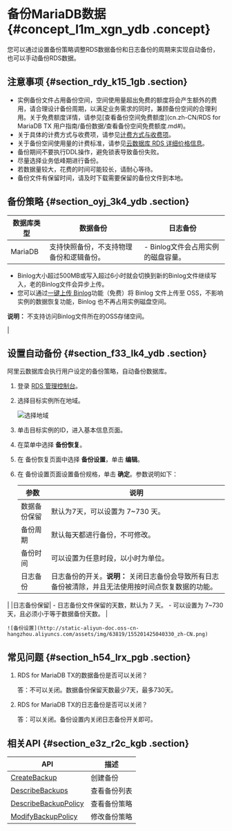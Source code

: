 # 备份MariaDB数据 {#concept_l1m_xgn_ydb .concept}

您可以通过设置备份策略调整RDS数据备份和日志备份的周期来实现自动备份，也可以手动备份RDS数据。

## 注意事项 {#section_rdy_k15_1gb .section}

-   实例备份文件占用备份空间，空间使用量超出免费的额度将会产生额外的费用，请合理设计备份周期，以满足业务需求的同时，兼顾备份空间的合理利用。关于免费额度详情，请参见[查看备份空间免费额度](cn.zh-CN/RDS for MariaDB TX 用户指南/备份数据/查看备份空间免费额度.md#)。
-   关于具体的计费方式与收费项，请参见[计费方式与收费项](../cn.zh-CN/云数据库RDS价格/计费方式与收费项.md#)。
-   关于备份空间使用量的计费标准，请参见[云数据库 RDS 详细价格信息](https://www.aliyun.com/price/product#/rds/detail)。
-   备份期间不要执行DDL操作，避免锁表导致备份失败。
-   尽量选择业务低峰期进行备份。
-   若数据量较大，花费的时间可能较长，请耐心等待。
-   备份文件有保留时间，请及时下载需要保留的备份文件到本地。

## 备份策略 {#section_oyj_3k4_ydb .section}

|数据库类型|数据备份|日志备份|
|-----|----|----|
|MariaDB|支持快照备份，不支持物理备份和逻辑备份。| -   Binlog文件会占用实例的磁盘容量。
-   Binlog大小超过500MB或写入超过6小时就会切换到新的Binlog文件继续写入，老的Binlog文件会异步上传。
-   您可以通过[一键上传 Binlog](https://help.aliyun.com/document_detail/60546.html?spm=a2c4g.11186623.2.6.JGyUIA)功能（免费）将 Binlog 文件上传至 OSS，不影响实例的数据恢复功能，Binlog 也不再占用实例磁盘空间。

 **说明：** 不支持访问Binlog文件所在的OSS存储空间。

 |

## 设置自动备份 {#section_f33_lk4_ydb .section}

阿里云数据库会执行用户设定的备份策略，自动备份数据库。

1.  登录 [RDS 管理控制台](https://rds.console.aliyun.com)。
2.  选择目标实例所在地域。

    ![选择地域](http://static-aliyun-doc.oss-cn-hangzhou.aliyuncs.com/assets/img/7814/155201425036543_zh-CN.png)

3.  单击目标实例的ID，进入基本信息页面。
4.  在菜单中选择 **备份恢复**。
5.  在 备份恢复页面中选择 **备份设置**，单击 **编辑**。
6.  在 备份设置页面设置备份规格，单击 **确定**。参数说明如下：

    |参数|说明|
    |--|--|
    |数据备份保留|默认为7天，可以设置为 7~730 天。|
    |备份周期|默认每天都进行备份，不可修改。|
    |备份时间|可以设置为任意时段，以小时为单位。|
    |日志备份|日志备份的开关。**说明：** 关闭日志备份会导致所有日志备份被清除，并且无法使用按时间点恢复数据的功能。

|
    |日志备份保留|     -   日志备份文件保留的天数，默认为 7 天。
    -   可以设置为 7~730 天，且必须小于等于数据备份天数。
 |

    ![备份设置](http://static-aliyun-doc.oss-cn-hangzhou.aliyuncs.com/assets/img/63819/155201425040330_zh-CN.png)


## 常见问题 {#section_h54_lrx_pgb .section}

1.  RDS for MariaDB TX的数据备份是否可以关闭？

    答：不可以关闭。数据备份保留天数最少7天，最多730天。

2.  RDS for MariaDB TX的日志备份是否可以关闭？

    答：可以关闭。备份设置内关闭日志备份开关即可。


## 相关API {#section_e3z_r2c_kgb .section}

|API|描述|
|---|--|
|[CreateBackup](../cn.zh-CN/API参考/备份恢复/CreateBackup.md#)|创建备份|
|[DescribeBackups](../cn.zh-CN/API参考/备份恢复/DescribeBackups.md#)|查看备份列表|
|[DescribeBackupPolicy](../cn.zh-CN/API参考/备份恢复/DescribeBackupPolicy.md#)|查看备份策略|
|[ModifyBackupPolicy](../cn.zh-CN/API参考/备份恢复/ModifyBackupPolicy.md#)|修改备份策略|

